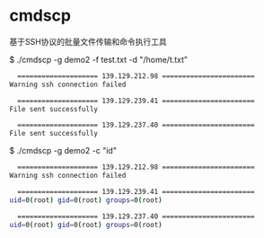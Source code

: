 # cmdscp
基于SSH协议的批量文件传输和命令执行工具

$ ./cmdscp -g demo2 -f test.txt -d "/home/t.txt"
``` Bash
  ==================== 139.129.212.98 =======================  
Warning ssh connection failed

  ==================== 139.129.239.41 ======================= 
File sent successfully

  ==================== 139.129.237.40 ======================= 
File sent successfully
```

$ ./cmdscp -g demo2 -c "id"        
``` Bash
  ==================== 139.129.212.98 =======================  
Warning ssh connection failed

  ==================== 139.129.239.41 ======================= 
uid=0(root) gid=0(root) groups=0(root)

  ==================== 139.129.237.40 ======================= 
uid=0(root) gid=0(root) groups=0(root)
```
